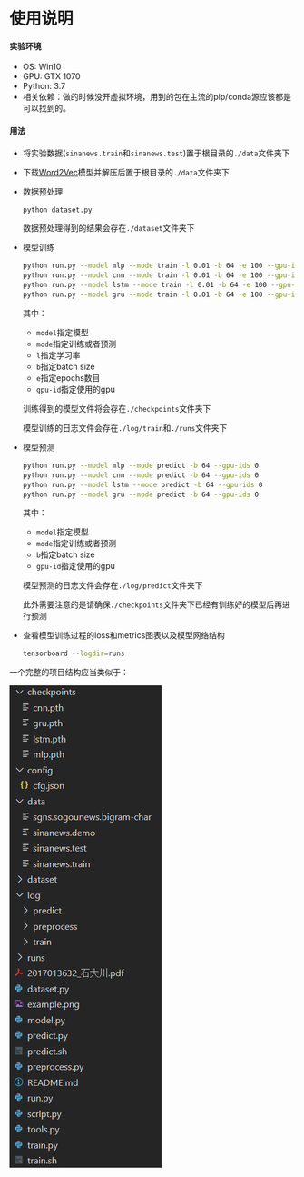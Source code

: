 # 使用说明

#### 实验环境

* OS: Win10
* GPU: GTX 1070
* Python: 3.7
* 相关依赖：做的时候没开虚拟环境，用到的包在主流的pip/conda源应该都是可以找到的。

#### 用法

* 将实验数据(```sinanews.train```和```sinanews.test```)置于根目录的```./data```文件夹下
* 下载[Word2Vec](https://pan.baidu.com/s/1svFOwFBKnnlsqrF1t99Lnw)模型并解压后置于根目录的```./data```文件夹下

* 数据预处理

  ```bash
  python dataset.py
  ```

  数据预处理得到的结果会存在```./dataset```文件夹下

* 模型训练

  ```bash
  python run.py --model mlp --mode train -l 0.01 -b 64 -e 100 --gpu-id 0
  python run.py --model cnn --mode train -l 0.01 -b 64 -e 100 --gpu-id 0
  python run.py --model lstm --mode train -l 0.01 -b 64 -e 100 --gpu-id 0
  python run.py --model gru --mode train -l 0.01 -b 64 -e 100 --gpu-id 0
  ```

  其中：

  * ```model```指定模型
  * ```mode```指定训练或者预测
  * ```l```指定学习率
  * ```b```指定batch size
  * ```e```指定epochs数目
  * ```gpu-id```指定使用的gpu

  训练得到的模型文件将会存在```./checkpoints```文件夹下

  模型训练的日志文件会存在```./log/train```和```./runs```文件夹下

* 模型预测

  ```bash
  python run.py --model mlp --mode predict -b 64 --gpu-ids 0
  python run.py --model cnn --mode predict -b 64 --gpu-ids 0
  python run.py --model lstm --mode predict -b 64 --gpu-ids 0
  python run.py --model gru --mode predict -b 64 --gpu-ids 0
  ```

  其中：

  * ```model```指定模型
  * ```mode```指定训练或者预测
  * ```b```指定batch size
  * ```gpu-id```指定使用的gpu

  模型预测的日志文件会存在```./log/predict```文件夹下

  此外需要注意的是请确保```./checkpoints```文件夹下已经有训练好的模型后再进行预测

* 查看模型训练过程的loss和metrics图表以及模型网络结构

  ```bash
  tensorboard --logdir=runs
  ```

一个完整的项目结构应当类似于：

![image-20200528192132525](example.png)